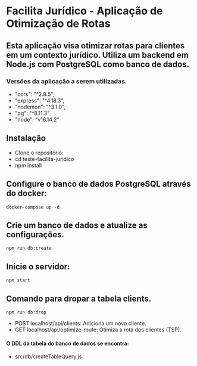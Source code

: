 # Facilita Jurídico - Aplicação de Otimização de Rotas
## Esta aplicação visa otimizar rotas para clientes em um contexto jurídico. Utiliza um backend em Node.js com PostgreSQL como banco de dados.

### Versões da aplicação a serem utilizadas.
- "cors": "^2.8.5",
- "express": "^4.18.3",
- "nodemon": "^3.1.0",
- "pg": "^8.11.3"
- "node": "v16.14.2"

## Instalação
- Clone o repositório:
- cd teste-facilita-juridico
- npm install
## Configure o banco de dados PostgreSQL através do docker:

```shell
docker-compose up -d
```

## Crie um banco de dados e atualize as configurações.
```shell
npm run db:create
```


## Inicie o servidor:

```shell
npm start
```
## Comando para dropar a tabela clients.
```shell
npm run db:drop
```
- POST localhost/api/clients: Adiciona um novo cliente.
- GET localhost/api/optimize-route: Otimiza a rota dos clientes (TSP).

#### O DDL da tabela do banco de dados se encontra:
- src/db/createTableQuery.js


